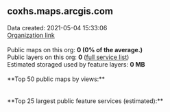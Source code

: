 <h2>coxhs.maps.arcgis.com</h2> Data created: 2021-05-04 15:33:06 <br /><a target='new' href='https://coxhs.maps.arcgis.com'>Organization link</a><br /><br />Public maps on this org: <b>0 (0% of the average.)</b><br />Public layers on this org: <b>0 </b>(<a target='new' href='https://services.arcgis.com/ZARyTTDkm94H6OtU/ArcGIS/rest/services'>full service list</a>)<br />Estimated storaged used by feature layers: <b>0 MB</b><br /><br />**Top 50 public maps by views:**<br /><br /><br />**Top 25 largest public feature services (estimated):**<br />